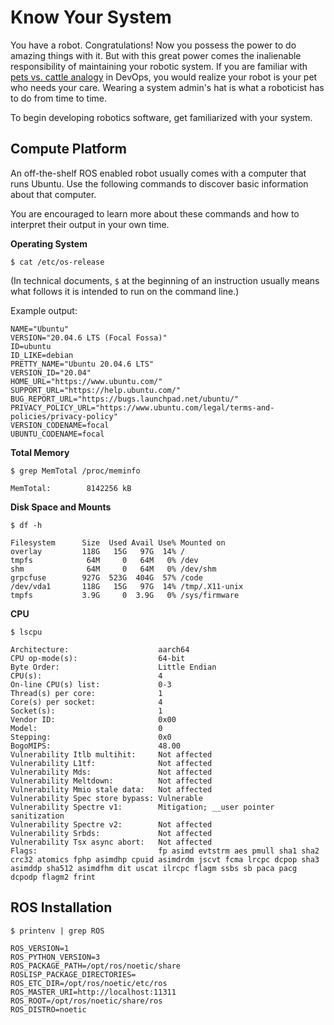 # Know Your System

You have a robot. Congratulations! Now you possess the power to do amazing things with it. But with this great power comes the inalienable responsibility of maintaining your robotic system. If you are familiar with [pets vs. cattle analogy](https://cloudscaling.com/blog/cloud-computing/the-history-of-pets-vs-cattle) in DevOps, you would realize your robot is your pet who needs your care. Wearing a system admin's hat is what a roboticist has to do from time to time.

To begin developing robotics software, get familiarized with your system.

## Compute Platform

An off-the-shelf ROS enabled robot usually comes with a computer that runs Ubuntu. Use the following commands to discover basic information about that computer.

You are encouraged to learn more about these commands and how to interpret their output in your own time.

**Operating System**
```
$ cat /etc/os-release
```
(In technical documents, `$` at the beginning of an instruction usually means what follows it is intended to run on the command line.)

Example output:
```
NAME="Ubuntu"
VERSION="20.04.6 LTS (Focal Fossa)"
ID=ubuntu
ID_LIKE=debian
PRETTY_NAME="Ubuntu 20.04.6 LTS"
VERSION_ID="20.04"
HOME_URL="https://www.ubuntu.com/"
SUPPORT_URL="https://help.ubuntu.com/"
BUG_REPORT_URL="https://bugs.launchpad.net/ubuntu/"
PRIVACY_POLICY_URL="https://www.ubuntu.com/legal/terms-and-policies/privacy-policy"
VERSION_CODENAME=focal
UBUNTU_CODENAME=focal
```

**Total Memory**
```
$ grep MemTotal /proc/meminfo
```
```
MemTotal:        8142256 kB
```

**Disk Space and Mounts**
```
$ df -h
```
```
Filesystem      Size  Used Avail Use% Mounted on
overlay         118G   15G   97G  14% /
tmpfs            64M     0   64M   0% /dev
shm              64M     0   64M   0% /dev/shm
grpcfuse        927G  523G  404G  57% /code
/dev/vda1       118G   15G   97G  14% /tmp/.X11-unix
tmpfs           3.9G     0  3.9G   0% /sys/firmware
```

**CPU**
```
$ lscpu
```
```
Architecture:                    aarch64
CPU op-mode(s):                  64-bit
Byte Order:                      Little Endian
CPU(s):                          4
On-line CPU(s) list:             0-3
Thread(s) per core:              1
Core(s) per socket:              4
Socket(s):                       1
Vendor ID:                       0x00
Model:                           0
Stepping:                        0x0
BogoMIPS:                        48.00
Vulnerability Itlb multihit:     Not affected
Vulnerability L1tf:              Not affected
Vulnerability Mds:               Not affected
Vulnerability Meltdown:          Not affected
Vulnerability Mmio stale data:   Not affected
Vulnerability Spec store bypass: Vulnerable
Vulnerability Spectre v1:        Mitigation; __user pointer sanitization
Vulnerability Spectre v2:        Not affected
Vulnerability Srbds:             Not affected
Vulnerability Tsx async abort:   Not affected
Flags:                           fp asimd evtstrm aes pmull sha1 sha2 crc32 atomics fphp asimdhp cpuid asimdrdm jscvt fcma lrcpc dcpop sha3 asimddp sha512 asimdfhm dit uscat ilrcpc flagm ssbs sb paca pacg dcpodp flagm2 frint
```

## ROS Installation

```
$ printenv | grep ROS
```
```
ROS_VERSION=1
ROS_PYTHON_VERSION=3
ROS_PACKAGE_PATH=/opt/ros/noetic/share
ROSLISP_PACKAGE_DIRECTORIES=
ROS_ETC_DIR=/opt/ros/noetic/etc/ros
ROS_MASTER_URI=http://localhost:11311
ROS_ROOT=/opt/ros/noetic/share/ros
ROS_DISTRO=noetic
```
